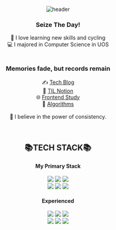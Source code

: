 <div align=center>

![header](https://capsule-render.vercel.app/api?type=waving&color=gradient&customColorList=18&fontColor=ffffff&height=180&section=header&text=Welcome👋%20I'm%20Suhyeon!&fontSize=30&animation=twinkling)
<div>
  <h3>Seize The Day!</h3>
  🚴 I love learning new skills and cycling
  <br />
  💻 I majored in Computer Science in UOS
</div>
<br>
<div>
  <h3>Memories fade, but records remain</h3>

  ✍️ [Tech Blog](https://enjoydev.life)
  <br />
  📆 [TIL Notion](https://soopy368.notion.site/0b4f579a782d47ad8ef7e6cb93c352f6?v=4c22a46b9902469790b9a9f99ed356be)
  <br />
  🌐 [Frontend Study](https://github.com/pySoo/Frontend-study)
  <br />
  🤖 [Algorithms](https://github.com/pySoo/Algorithms)
  <br /><br />
   💪 I believe in the power of consistency.
</div>
<br />
<h2 align=center>📚TECH STACK📚</h2>
  <h4>My Primary Stack</h4>
  <img src="https://img.shields.io/badge/React-40AEF0?style=flat&logo=react&logoColor=white">
  <img src="https://img.shields.io/badge/Recoil-764ABC?style=flat&logo=reactquery&logoColor=white">
  <img src="https://img.shields.io/badge/React query-FF4154?style=flat&logo=reactquery&logoColor=white">
  <br />
  <img src="https://img.shields.io/badge/Typescript-3178C6?style=flat&logo=typescript&logoColor=white">
  <img src="https://img.shields.io/badge/Javascript-F7901E?style=flat&logo=javascript&logoColor=white">
  <img src="https://img.shields.io/badge/Tailwind-06B6D4?style=flat&logo=tailwindcss&logoColor=white">
  <br />
  <h4>Experienced</h4>
  <img src="https://img.shields.io/badge/Next.js-000000?style=flat&logo=Next.js&logoColor=white">
  <img src="https://img.shields.io/badge/Vite-646CFF?style=flat&logo=vite&logoColor=white">
  <img src="https://img.shields.io/badge/Storybook-FF4785?style=flat&logo=storybook&logoColor=white">
  
  <br />
  <img src="https://img.shields.io/badge/Sass-CC6699?style=flat&logo=Sass&logoColor=white">
  <img src="https://img.shields.io/badge/Emotion-D26AC2?&style=flat&logo=emotion&logoColor=white">
  <img src="https://img.shields.io/badge/Github Actions-2088FF?style=flat&logo=githubactions&logoColor=white">
</div>

<!---
pySoo/pySoo is a ✨ special ✨ repository because its `README.md` (this file) appears on your GitHub profile.
You can click the Preview link to take a look at your changes.
--->
